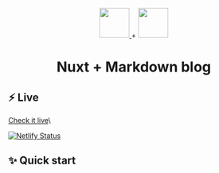 <p align="center">
  <a href="https://nuxtjs.org/">
  <img src="https://avatars2.githubusercontent.com/u/23360933?s=200&v=4" height="60">
  </a>
  +
  <img src="https://geekytheory.com/wp-content/uploads/2014/03/markdown_inte-1024x630.png" height="60">
</p>
<h1 align="center">
  Nuxt + Markdown blog 
</h1>


## ⚡️ Live
[Check it live](https://marcoslebron.com/)\

[![Netlify Status](https://api.netlify.com/api/v1/badges/50c293c4-abe1-4762-aca1-fc9a940d6a9f/deploy-status)](https://app.netlify.com/sites/marcosnuxt-blog/deploys)


## ✨ Quick start
